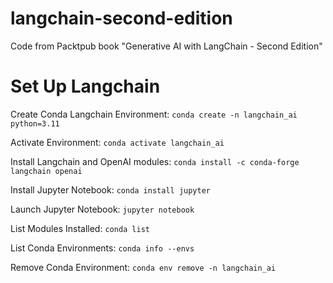 # langchain-second-edition

Code from Packtpub book "Generative AI with LangChain - Second Edition"

# Set Up Langchain

Create Conda Langchain Environment:
`conda create -n langchain_ai python=3.11`

Activate Environment:
`conda activate langchain_ai`

Install Langchain and OpenAI modules:
`conda install -c conda-forge langchain openai`

Install Jupyter Notebook:
`conda install jupyter`

Launch Jupyter Notebook:
`jupyter notebook`

List Modules Installed:
`conda list`

List Conda Environments:
`conda info --envs`

Remove Conda Environment:
`conda env remove -n langchain_ai`
